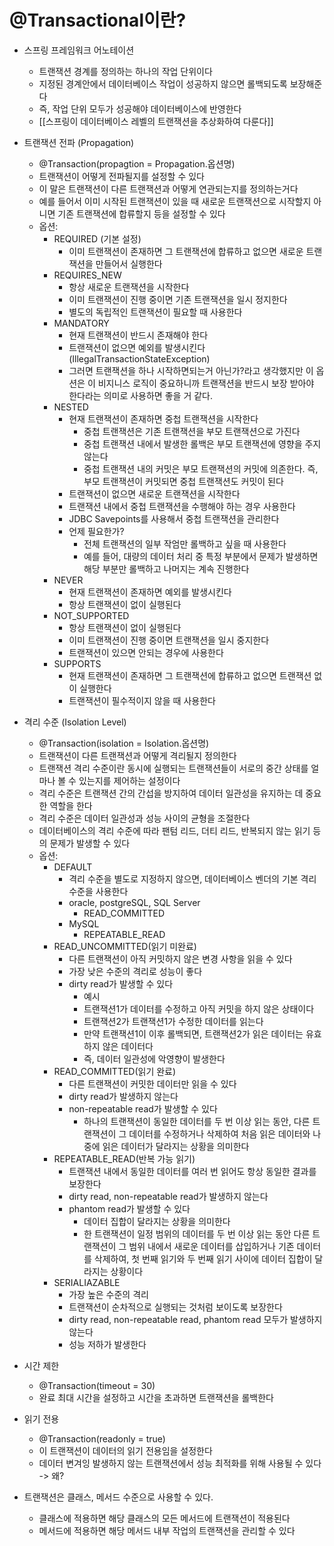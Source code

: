 # @Transactional이란?
- 스프링 프레임워크 어노테이션
	- 트랜잭션 경계를 정의하는 하나의 작업 단위이다
	- 지정된 경계안에서 데이터베이스 작업이 성공하지 않으면 롤백되도록 보장해준다
	- 즉, 작업 단위 모두가 성공해야 데이터베이스에 반영한다
	- [[스프링이 데이터베이스 레벨의 트랜잭션을 추상화하여 다룬다]]

- 트랜잭션 전파 (Propagation)
	- @Transaction(propagtion = Propagation.옵션명)
	- 트랜잭션이 어떻게 전파될지를 설정할 수 있다
	- 이 말은 트랜잭션이 다른 트랜잭션과 어떻게 연관되는지를 정의하는거다
	- 예를 들어서 이미 시작된 트랜잭션이 있을 때 새로운 트랜잭션으로 시작할지 아니면 기존 트랜잭션에 합류할지 등을 설정할 수 있다
	- 옵션: 
		- REQUIRED (기본 설정)
			- 이미 트랜잭션이 존재하면 그 트랜잭션에 합류하고 없으면 새로운 트랜잭션을 만들어서 실행한다
		- REQUIRES_NEW
			- 항상 새로운 트랜잭션을 시작한다
			- 이미 트랜잭션이 진행 중이면 기존 트랜잭션을 일시 정지한다
			- 별도의 독립적인 트랜잭션이 필요할 때 사용한다
		- MANDATORY
			- 현재 트랜잭션이 반드시 존재해야 한다 
			- 트랜잭션이 없으면 예외를 발생시킨다 (IllegalTransactionStateException)
			- 그러면 트랜잭션을 하나 시작하면되는거 아닌가?라고 생각했지만 이 옵션은 이 비지니스 로직이 중요하니까 트랜잭션을 반드시 보장 받아야 한다라는 의미로 사용하면 좋을 거 같다.
		- NESTED
			- 현재 트랜잭션이 존재하면 중첩 트랜잭션을 시작한다
				- 중첩 트랜잭션은 기존 트랜잭션을 부모 트랜잭션으로 가진다
				- 중첩 트랜잭션 내에서 발생한 롤백은 부모 트랜잭션에 영향을 주지 않는다
				- 중첩 트랜잭션 내의 커밋은 부모 트랜잭션의 커밋에 의존한다. 즉, 부모 트랜잭션이 커밋되면 중첩 트랜잭션도 커밋이 된다
			- 트랜잭션이 없으면 새로운 트랜잭션을 시작한다
			- 트랜잭션 내에서 중첩 트랜잭션을 수행해야 하는 경우 사용한다
			- JDBC Savepoints를 사용해서 중첩 트랜잭션을 관리한다
			- 언제 필요한가?
				- 전체 트랜잭션의 일부 작엄만 롤백하고 싶을 때 사용한다
				- 예를 들어, 대량의 데이터 처리 중 특정 부분에서 문제가 발생하면 해당 부분만 롤백하고 나머지는 계속 진행한다
		- NEVER
			- 현재 트랜잭션이 존재하면 예외를 발생시킨다
			- 항상 트랜잭션이 없이 실행된다
		- NOT_SUPPORTED
			- 항상 트랜잭션이 없이 실행된다
			- 이미 트랜잭션이 진행 중이면 트랜잭션을 일시 중지한다
			- 트랜잭션이 있으면 안되는 경우에 사용한다
		- SUPPORTS
			- 현재 트랜잭션이 존재하면 그 트랜잭션에 합류하고 없으면 트랜잭션 없이 실행한다
			- 트랜잭션이 필수적이지 않을 때 사용한다

- 격리 수준 (Isolation Level)
	- @Transaction(isolation = Isolation.옵션명)
	- 트랜잭션이 다른 트랜잭션과 어떻게 격리될지 정의한다
	- 트랜잭션 격리 수준이란 동시에 실행되는 트랜잭션들이 서로의 중간 상태를 얼마나 볼 수 있는지를 제어하는 설정이다
	- 격리 수준은 트랜잭션 간의 간섭을 방지하여 데이터 일관성을 유지하는 데 중요한 역할을 한다
	- 격리 수준은 데이터 일관성과 성능 사이의 균형을 조절한다
	- 데이터베이스의 격리 수준에 따라 팬텀 리드, 더티 리드, 반복되지 않는 읽기 등의 문제가 발생할 수 있다
	- 옵션:
		- DEFAULT
			- 격리 수준을 별도로 지정하지 않으면, 데이터베이스 벤더의 기본 격리 수준을 사용한다
			- oracle, postgreSQL, SQL Server 
				- READ_COMMITTED
			- MySQL
				- REPEATABLE_READ
		- READ_UNCOMMITTED(읽기 미완료)
			- 다른 트랜잭션이 아직 커밋하지 않은 변경 사항을 읽을 수 있다
			- 가장 낮은 수준의 격리로 성능이 좋다
			- dirty read가 발생할 수 있다
				- 예시
				- 트랜잭션1가 데이터를 수정하고 아직 커밋을 하지 않은 상태이다
				- 트랜잭션2가 트랜잭션1가 수정한 데이터를 읽는다
				- 만약 트랜잭션1이 이후 롤백되면, 트랜잭션2가 읽은 데이터는 유효하지 않은 데이터다
				- 즉, 데이터 일관성에 악영향이 발생한다
		- READ_COMMITTED(읽기 완료)
			- 다른 트랜잭션이 커밋한 데이터만 읽을 수 있다
			- dirty read가 발생하지 않는다
			- non-repeatable read가 발생할 수 있다
				- 하나의 트랜잭션이 동일한 데이터를 두 번 이상 읽는 동안, 다른 트랜잭션이 그 데이터를 수정하거나 삭제하여 처음 읽은 데이터와 나중에 읽은 데이터가 달라지는 상황을 의미한다
		- REPEATABLE_READ(반복 가능 읽기)
			- 트랜잭션 내에서 동일한 데이터를  여러 번 읽어도 항상 동일한 결과를 보장한다
			- dirty read, non-repeatable read가 발생하지 않는다
			- phantom read가 발생할 수 있다
				- 데이터 집합이 달라지는 상황을 의미한다
				- 한 트랜잭션이 일정 범위의 데이터를 두 번 이상 읽는 동안 다른 트랜잭션이 그 범위 내에서 새로운 데이터를 삽입하거나 기존 데이터를 삭제하여, 첫 번째 읽기와 두 번째 읽기 사이에 데이터 집합이 달라지는 상황이다
		- SERIALIAZABLE
			- 가장 높은 수준의 격리
			- 트랜잭션이 순차적으로 실행되는 것처럼 보이도록 보장한다
			- dirty read, non-repeatable read, phantom read 모두가 발생하지 않는다
			- 성능 저하가 발생한다

- 시간 제한
	- @Transaction(timeout = 30)
	- 완료 최대 시간을 설정하고 시간을 초과하면 트랜잭션을 롤백한다

- 읽기 전용
	- @Transaction(readonly = true)
	- 이 트랜잭션이 데이터의 읽기 전용임을 설정한다
	- 데이터 변겨잉 발생하지 않는 트랜잭션에서 성능 최적화를 위해 사용될 수 있다 -> 왜?

- 트랜잭션은 클래스, 메서드 수준으로 사용할 수 있다.
	- 클래스에 적용하면 해당 클래스의 모든 메서드에 트랜잭션이 적용된다
	- 메서드에 적용하면 해당 메서드 내부 작업의 트랜잭션을 관리할 수 있다